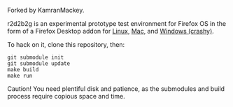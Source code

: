 Forked by KamranMackey.


r2d2b2g is an experimental prototype test environment for Firefox OS
in the form of a Firefox Desktop addon for
[Linux](https://ftp.mozilla.org/pub/mozilla.org/labs/r2d2b2g/r2d2b2g-linux.xpi),
[Mac](https://ftp.mozilla.org/pub/mozilla.org/labs/r2d2b2g/r2d2b2g-mac.xpi), and
[Windows (crashy)](https://ftp.mozilla.org/pub/mozilla.org/labs/r2d2b2g/r2d2b2g-windows.xpi).

To hack on it, clone this repository, then:

    git submodule init
    git submodule update
    make build
    make run

Caution! You need plentiful disk and patience, as the submodules and build process require copious space and time.
